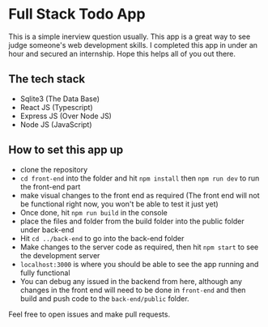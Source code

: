# Full Stack Todo App
This is a simple inerview question usually. This app is a great way to see judge someone's web development skills. I completed this app in under an hour and secured an internship. Hope this helps all of you out there.

## The tech stack
- Sqlite3 (The Data Base)
- React JS (Typescript)
- Express JS (Over Node JS)
- Node JS (JavaScript)

## How to set this app up
- clone the repository
- `cd front-end` into the folder and hit `npm install` then `npm run dev` to run the front-end part
- make visual changes to the front end as required (The front end will not be functional right now, you won't be able to test it just yet)
- Once done, hit `npm run build` in the console
- place the files and folder from the build folder into the public folder under back-end
- Hit `cd ../back-end` to go into the back-end folder
- Make changes to the server code as required, then hit `npm start` to see the development server
- `localhost:3000` is where you should be able to see the app running and fully functional
- You can debug any issued in the backend from here, although any changes in the front end will need to be done in `front-end` and then build and push code to the `back-end/public` folder.

Feel free to open issues and make pull requests.